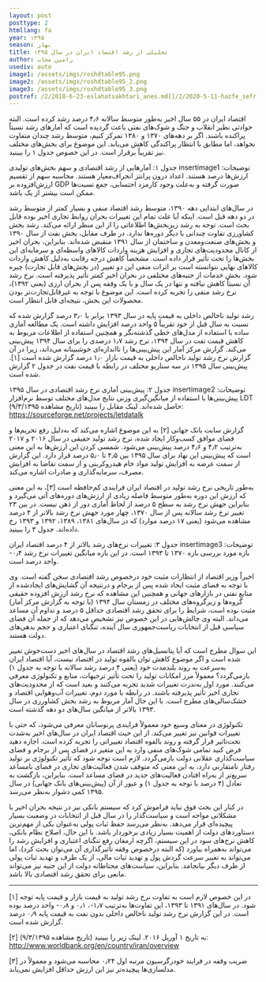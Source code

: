 ```yaml
---
layout: post
posttype: 2
htmllang: fa
year: ۱۳۹۵
season: بهار
title: تحلیلی از رشد اقتصاد ایران در سال ۱۳۹۵
author: رامین مجاب
usediv: auto
image1: /assets/imgs/roshdtable95.png
image2: /assets/imgs/roshdtable95_2.png
image3: /assets/imgs/roshdtable95_3.png
postref: /2/2018-6-23-eslahatsakhtari_anes.md[]/2/2020-5-11-hazfe_sefr.md[]/2/2018-5-28-arz_saghf_gheimat.md[]/2/2019-5-15-pooli_shodane_kasri.md[]/2/2017-8-15-ba_rantjooha_chekonim.md[]/1/2014-10-15-راه سوم.md[]/2/2017-10-17-tazade_manafe.md[]/1/2015-2-2-وزارتخانه بانک مرکزی.md[]/2/2019-6-24-taatre_ghamangiz.md[]/2/2019-6-9-tashihe_khata.md
---
```

اقتصاد ایران در ۵۵ سال اخیر به‌طور متوسط سالانه ۴٫۶ درصد رشد کرده است. البته حوادثی نظیر انقلاب و جنگ و شوک‌های نفتی باعث گردیده است که آمارهای رشد نسبتاً پراکنده باشند. اگر بر دهه‌های ۱۳۷۰ و ۱۳۸۰ تمرکز کنیم، متوسط رشد چندان متفاوت نخواهد، اما مطابق با انتظار پراکندگی کاهش می‌یابد. این موضوع برای بخش‌های مختلف نیز تقریباً برقرار است. در این خصوص جدول ۱ را ببینید.

جدول ۱: آمارهایی از رشد اقتصادی و سهم بخش‌های تولیدی
insertimage1
توضیحات: ارزش‌ها درصد هستند. اعداد درون پرانتز انحراف‌معیار هستند. محاسبه سهم از تقسیم ارزش‌افزوده بر GDP صورت گرفته و به‌علت وجود کارمزد احتسابی، جمع نسبت‌ها ممکن است بیشتر از یک باشد.

در سال‌های ابتدایی دهه ۱۳۹۰، متوسط رشد اقتصاد منفی و بسیار کمتر از  متوسط رشد در دو دهه قبل است. اینکه آیا علت تمام این تغییرات بحران روابط تجاری اخیر بوده قابل بحث است. توجه به رشد زیربخش‌ها اطلاعاتی را از این منظر ارائه می‌کند. رشد بخش کشاورزی تفاوت چندانی با دیگر دوره‌ها ندارد. در طرف مقابل، بخش‌ نفت از سال ۱۳۹۰ و بخش‌های صنعت‌ومعدن و ساختمان از سال ۱۳۹۱ منقبض شده‌اند. بنابراین، بحران اخیر از کانال محدودیت‌های تجاری و افزایش هزینه واردات کالاهای واسطه‌ای و سرمایه‌ای این بخش‌ها را تحت تأثیر قرار داده است. مشخصاً کاهش درجه رقابت به‌دلیل کاهش واردات کالاهای نهایی نتوانسته است بر اثرات منفی این دو تغییر (در بخش‌های قابل تجارت) چیره شود. بخش خدمات از جنبه‌های مختلفی در بحران اخیر کمتر تأثیر پذیرفته است. نرخ رشد آن نسبتاً کاهش نیافته و تنها در یک سال و با یک وقفه پس از بحران ارزی (یعنی ۱۳۹۲)، نرخ رشد منفی را تجربه کرده است. این موضوع با توجه به غیرقابل‌تجارت‌تر بودن محصولات این بخش، نتیجه‌ای قابل انتظار است. 

رشد تولید ناخالص داخلی به قیمت پایه در سال ۱۳۹۳ برابر با ۳٫۰ درصد گزارش شده که نسبت به سال قبل از خود تقریباً ۵ واحد درصد افزایش داشته است. یک مطالعه آماری ساده با استفاده از مدل‌های خطی گذشته‌نگر و همچنین استفاده از اطلاعات مربوط به کاهش قیمت نفت در سال ۱۳۹۴، نرخ رشد ۱٫۷ درصدی را برای سال ۱۳۹۴ پیش‌بینی می‌کند. گزارش مرکز آمار این پیش‌بینی‌ها را تااندازه‌ای خوشبینانه می‌داند، زیرا در آن گزارش نرخ رشد تولید ناخالص داخلی به قیمت بازار ۱٫۰ درصد گزارش شده است [۱].  پیش‌بینی سال ۱۳۹۵ در سه‌ سناریو مختلف در رابطه با قیمت نفت در جدول ۲ گزارش شده است.

جدول ۲: پیش‌بینی آماری نرخ رشد اقتصادی در سال ۱۳۹۵
insertimage2
توضیحات: پیش‌بینی‌ها با استفاده از میانگین‌گیری وزنی نتایج مدل‌های مختلف توسط نرم‌افزار LDT حاصل شده‌اند. لینک مقابل را ببینید (تاریخ مشاهده ۹/۳/۱۳۹۵): https://sourceforge.net/projects/letdatalk

گزارش سایت بانک جهانی [۲] به این موضوع اشاره می‌کند که به‌دلیل رفع تحریم‌ها و فضای موافق کسب‌وکار ایجاد شده، نرخ رشد تولید حقیقی در سال ۲۰۱۶ و ۲۰۱۷ به‌ترتیب ۴٫۲ و ۴٫۶ درصد پیش‌بینی می‌شود. شمسی کردن این ارزش‌ها به این معنی است که پیش‌بینی این نهاد برای سال ۱۳۹۵ بین ۴٫۵ تا ۵٫۰ درصد قرار دارد. این گزارش از سمت عرضه به افزایش تولید مواد خام هیدروکربنی و از سمت تقاضا به افزایش مصرف، سرمایه‌گذاری و صادرات اشاره می‌کند.

به‌طور تاریخی نرخ رشد تولید در اقتصاد ایران فرایندی کم‌حافظه است [۳]،  به این معنی که ارزش این دوره به‌طور متوسط فاصله زیادی از ارزش‌های دوره‌های آتی می‌گیرد و بنابراین جهش نرخ رشد به سطح ۵ درصد از لحاظ آماری دور از ذهن نیست. در بین ۲۳ تغییر نرخ رشد سالانه پس از سال ۱۳۷۰، چهار مورد جهش نرخ رشد بالاتر از ۴ درصد مشاهده می‌شود (یعنی ۱۷ درصد موارد) که در سال‌های ۱۳۸۱، ۱۳۸۹، ۱۳۹۲ و ۱۳۹۳ رخ داده‌اند. جدول ۳ را ببینید. 

جدول ۳: تغییرات نرخ‌های رشد بالاتر از ۴ درصد اقتصاد ایران
insertimage3
توضیحات: بازه مورد بررسی بازه ۱۳۷۰ تا ۱۳۹۳ است. در این بازه میانگین تغییرات نرخ رشد ۰٫۴- واحد درصد است.

اخیراً وزیر اقتصاد از انتظارات مثبت خود درخصوص رشد اقتصادی سخن گفته است. وی با توجه به فضای مثبت ایجاد شده پس از برجام و درنتیجه آن گشایش‌های ایجادشده از منابع نفتی در بازارهای جهانی و همچنین این مشاهده که نرخ رشد ارزش افزوده حقیقی گروه‌ها و زیرگروه‌های مختلف در زمستان سال ۱۳۹۴ (با توجه به گزارش مرکز آمار) مثبت بوده است، شرایط را برای تحقق رشد اقتصادی حداقل ۵ درصد و تداوم آن مساعد می‌داند. البته وی چالش‌هایی در این خصوص نیز تشخیص می‌دهد که از جمله آن فضای سیاسی قبل از انتخابات ریاست‌جمهوری سال آینده، تنگنای اعتباری و حجم بدهی‌های دولت هستند.

این سوال مطرح است که آیا پتانسیل‌های رشد اقتصاد در سال‌های اخیر دست‌خوش تغییر شده است و اگر موضوع کاهش توان بالقوه تولید در اقتصاد نیست، آیا اقتصاد ایران به‌سرعت به روند بلندمدت خود (یعنی ۴ درصد رشد سالانه با توجه به جدول ۱) بازمی‌گردد؟ معمولاً مرز امکانات تولید را تحت تأثیر ترجیهات، منابع و تکنولوژی معرفی می‌کنند. مورد اول به‌ندرت تغییرات شدید تجربه می‌کنند و بعید است که از محدودیت‌های تجاری اخیر تأثیر پذیرفته باشند. در رابطه با مورد دوم، تغییرات آب‌وهوایی اقتصاد و خشک‌سالی‌های مطرح است. با این حال آمار مربوط به رشد بخش کشاورزی در سال ۱۳۹۳ بالاتر از میانگین سال‌های دو دهه گذشته است. 

تکنولوژی در معنای وسیع خود معمولاً فرایندی پرنوسانان معرفی می‌شود، که حتی با تغییرات قوانین نیز تغییر می‌کند. از این حیث اقتصاد ایران در سال‌های اخیر به‌شدت تحت‌تاثیر قرار گرفته و روند بالقوه اقتصاد تغییراتی را تجربه کرده است. اجازه دهید فرض کنید تمامی شوک‌های منفی وارد به این متغیر در فضای پس از برجام و فضای سیاست‌گذاری عقلانی دولت بازمی‌گردد. لازم است توجه شود که تأثیر تکنولوژی بر تولید رفتار نامتقارنی دارد، به این معنی که متوقف شدن فعالیت‌های تجاری در فضای نامساعد سریع‌تر از به‌راه افتادن فعالیت‌های جدید در فضای مساعد است. بنابراین، بازگشت به تعادل (۴ درصد با توجه به جدول ۱) و عبور از آن (پیش‌بینی‌های بانک جهانی) در سال ۱۳۹۵ کمی دشوار به‌نظر می‌رسد. 

در کنار این بحث فوق نباید فراموش کرد که سیستم بانکی نیز در نتیجه بحران اخیر با مشکلاتی مواجه است و سیاست‌گذار را در سال قبل از انتخابات در وضعیت بسیار پیچیده‌ای قرار می‌دهد. به‌نظر می‌رسد حفظ ثبات پولی به‌عنوان یکی از مهم‌ترین دستاوردهای دولت از اهمیت بسیار زیادی برخوردار باشد. با این حال، اصلاح نظام بانکی، کاهش نرخ‌های سود در این سیستم، اگرچه ارمغان رفع تنگنای اعتباری و افزایش رشد را می‌تواند به‌همراه بیاورد (که البته درخصوص وقفه تأثیرگذاری آن می‌توان بحث کرد)، اما می‌تواند به تغییر سرعت گردش پول و تهدید ثبات مالی، از یک طرف و تهدید ثبات پولی از طرف دیگر بیانجامد. بنابراین، سیاست‌های محتاطانه دولت از این جنبه نیز می‌تواند مانعی برای تحقق رشد اقتصادی بالا باشد. 

---
[۱] در این خصوص لازم است به تفاوت نرخ رشد تولید به قیمت بازار و قیمت پایه توجه شود. در سال‌های ۱۳۹۱ تا ۱۳۹۳، این تفاوت‌ها به‌ترتیب ۱٫۷-، ۰٫۱ و ۰٫۸- واحد درصد بوده است. در این گزارش نرخ رشد تولید ناخالص داخلی بدون نفت به قیمت پایه ۰٫۹ درصد گزارش شده است.

[۲] به تاریخ ۱ آوریل ۲۰۱۶. لینک زیر را ببینید (تاریخ مشاهده ۹/۳/۱۳۹۵):
http://www.worldbank.org/en/country/iran/overview 

[۳] ضریب وقفه در فرایند خودرگرسیون مرتبه اول ۰٫۲۴ محاسبه می‌شود و معمولاً در مدلسازی‌ها پیچیده‌تر نیز این ارزش حداقل افزایش نمی‌یابد.